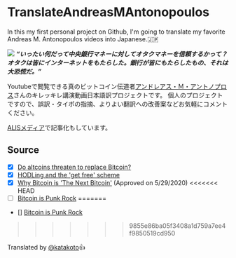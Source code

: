 # TranslateAndreasMAntonopoulos

In this my first personal project on Github, I'm going to translate my favorite Andreas M. Antonopoulos videos into Japanese.:jp:

![](https://i.redd.it/0f88vogzi9t11.jpg)
***“いったい何だって中央銀行マネーに対してオタクマネーを信頼するかって？オタクは皆にインターネットをもたらした。銀行が皆にもたらしたもの、それは大恐慌だ。”***

Youtubeで閲覧できる真のビットコイン伝道者[アンドレアス・Ｍ・アントノプロス](https://antonopoulos.com/)さんのキレッキレ講演動画日本語訳プロジェクトです。
個人のプロジェクトですので、誤訳・タイポの指摘、よりよい翻訳への改善案などお気軽にコメントください。

[ALISメディア](https://alischool.me/magazines/katakoto/ask_antonopoulos)で記事化もしています。

## Source
- [x] [Do altcoins threaten to replace Bitcoin?](https://youtu.be/w-V_5EWyU5c)
- [x] [HODLing and the 'get free' scheme](https://youtu.be/MhOwmsW1YNI)
- [x] [Why Bitcoin is 'The Next Bitcoin'](https://youtu.be/p0ftZgCEZos) (Approved on 5/29/2020)
<<<<<<< HEAD
- [ ] [Bitcoin is Punk Rock](https://youtu.be/A6kJfvuNqtg)
=======
- [] [Bitcoin is Punk Rock](https://youtu.be/A6kJfvuNqtg)
>>>>>>> 9855e86ba05f3408a1d759a7ee4f9850519cd950

Translated by [@katakoto](https://twitter.com/katakoto):+1:
